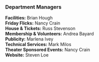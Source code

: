 ---
---

 ### Department Managers
**Facilities:**  Brian Hough   
**Friday Flicks:** Nancy Crain   
**House & Tickets:** Russ Stevenson   
**Membership & Volunteers:** Andrea Bayard   
**Publicity:** Marlena Ivey    
**Technical Services:** Mark Milos   
**Theater Sponsored Events:** Nancy Crain      
**Website:** Steven Loe   


